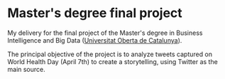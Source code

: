 # Master's degree final project

My delivery for the final project of the Master's degree in Business Intelligence and Big Data ([Universitat Oberta de Catalunya](https://www.uoc.edu/portal/en/index.html)).

The principal objective of the project is to analyze tweets captured on World Health Day (April 7th) to create a storytelling, using Twitter as the main source. 
